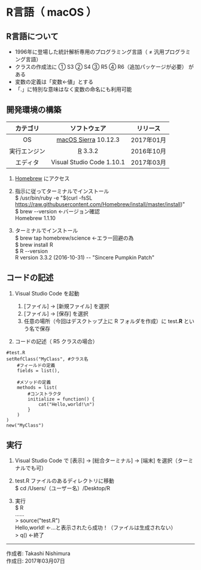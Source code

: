 # R言語（ macOS ）

## R言語について

* 1996年に登場した統計解析専用のプログラミング言語（ ≠ 汎用プログラミング言語）
* クラスの作成法に ① S3 ② S4 ③ R5 ④ R6（追加パッケージが必要） がある
* 変数の定義は「変数<-値」とする
* 「.」に特別な意味はなく変数の命名にも利用可能

## 開発環境の構築

|カテゴリ|ソフトウェア|リリース|
|:--:|:--:|:--:|
|OS|[macOS Sierra](https://ja.wikipedia.org/wiki/MacOS_Sierra) 10.12.3|2017年01月|
|実行エンジン|[R](http://bit.ly/2mJj45s) 3.3.2|2016年10月|
|エディタ|Visual Studio Code 1.10.1|2017年03月|

1. [Homebrew](https://brew.sh/index_ja.html) にアクセス

1. 指示に従ってターミナルでインストール  
    $ /usr/bin/ruby -e "$(curl -fsSL https://raw.githubusercontent.com/Homebrew/install/master/install)"  
    $ brew --version ←バージョン確認  
    Homebrew 1.1.10

1. ターミナルでインストール  
    $ brew tap homebrew/science ←エラー回避の為  
    $ brew install R  
    $ R --version  
    R version 3.3.2 (2016-10-31) -- "Sincere Pumpkin Patch"

## コードの記述

1. Visual Studio Code を起動
    1. [ファイル] → [新規ファイル] を選択
    1. [ファイル] → [保存] を選択
    1. 任意の場所（今回はデスクトップ上に R フォルダを作成）に test<b>.R</b> という名で保存  

1. コードの記述（ R5 クラスの場合）
```
#test.R
setRefClass("MyClass", #クラス名
    #フィールドの定義
    fields = list(),

    #メソッドの定義
    methods = list(
        #コンストラクタ
        initialize = function() {
            cat("Hello,world!\n")
        }
    )
)
new("MyClass")
```

## 実行

1. Visual Studio Code で [表示] → [総合ターミナル] → [端末] を選択（ターミナルでも可）

1. test.R ファイルのあるディレクトリに移動  
$ cd /Users/（ユーザー名）/Desktop/R

1. 実行  
$ R  
……  
\> source("test.R")  
Hello,world! ←…と表示されたら成功！（ファイルは生成されない）  
\> q() ←終了

***
作成者: Takashi Nishimura  
作成日: 2017年03月07日